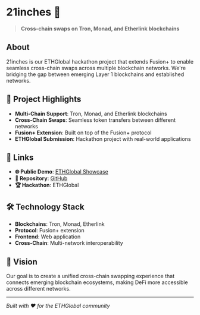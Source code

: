 # 21inches 🚀

> **Cross-chain swaps on Tron, Monad, and Etherlink blockchains**

## About

21inches is our ETHGlobal hackathon project that extends Fusion+ to enable seamless cross-chain swaps across multiple blockchain networks. We're bridging the gap between emerging Layer 1 blockchains and established networks.

## 🌟 Project Highlights

- **Multi-Chain Support**: Tron, Monad, and Etherlink blockchains
- **Cross-Chain Swaps**: Seamless token transfers between different networks
- **Fusion+ Extension**: Built on top of the Fusion+ protocol
- **ETHGlobal Submission**: Hackathon project with real-world applications

## 🔗 Links

- **🌐 Public Demo**: [ETHGlobal Showcase](https://ethglobal.com/showcase/21-inches-os3d9)
- **📁 Repository**: [GitHub](https://github.com/21inches/Webapp)
- **🏆 Hackathon**: ETHGlobal

## 🛠️ Technology Stack

- **Blockchains**: Tron, Monad, Etherlink
- **Protocol**: Fusion+ extension
- **Frontend**: Web application
- **Cross-Chain**: Multi-network interoperability


## 🎯 Vision

Our goal is to create a unified cross-chain swapping experience that connects emerging blockchain ecosystems, making DeFi more accessible across different networks.

---

*Built with ❤️ for the ETHGlobal community* 

